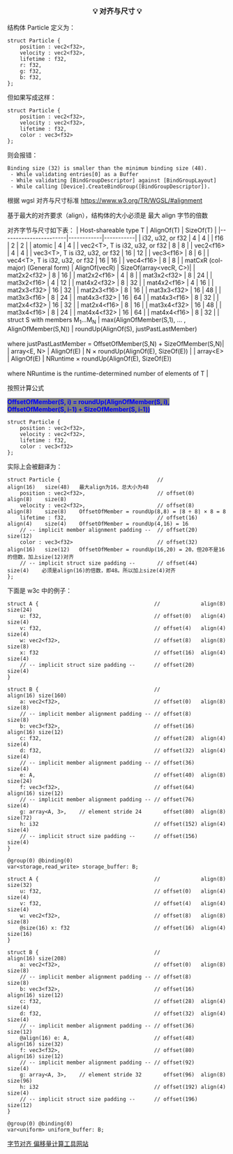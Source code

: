 <h3 align="center">

💡 **对齐与尺寸** 💡

</h3>

结构体 Particle 定义为：

```
struct Particle {
    position : vec2<f32>,
    velocity : vec2<f32>,
    lifetime : f32,
    r: f32,
    g: f32,
    b: f32,
};
```

但如果写成这样：

```
struct Particle {
    position : vec2<f32>,
    velocity : vec2<f32>,
    lifetime : f32,
    color : vec3<f32>
};
```

则会报错：

```
Binding size (32) is smaller than the minimum binding size (48).
 - While validating entries[0] as a Buffer
 - While validating [BindGroupDescriptor] against [BindGroupLayout]
 - While calling [Device].CreateBindGroup([BindGroupDescriptor]).
```

根据 wgsl 对齐与尺寸标准 https://www.w3.org/TR/WGSL/#alignment

基于最大的对齐要求（align），结构体的大小必须是 最大 align 字节的倍数

对齐字节与尺寸如下表：
| Host-shareable type T | AlignOf(T) | SizeOf(T) |
|-----------------------|------------|-----------|
| i32, u32, or f32 | 4 | 4 |
| f16 | 2 | 2 |
| atomic | 4 | 4 |
| vec2&lt;T&gt;, T is i32, u32, or f32 | 8 | 8 |
| vec2&lt;f16&gt; | 4 | 4 |
| vec3&lt;T&gt;, T is i32, u32, or f32 | 16 | 12 |
| vec3&lt;f16&gt; | 8 | 6 |
| vec4&lt;T&gt;, T is i32, u32, or f32 | 16 | 16 |
| vec4&lt;f16&gt; | 8 | 8 |
| matCxR (col-major) (General form) | AlignOf(vecR) | SizeOf(array&lt;vecR, C&gt;)|
| mat2x2&lt;f32&gt; | 8 | 16 |
| mat2x2&lt;f16&gt; | 4 | 8 |
| mat3x2&lt;f32&gt; | 8 | 24 |
| mat3x2&lt;f16&gt; | 4 | 12 |
| mat4x2&lt;f32&gt; | 8 | 32 |
| mat4x2&lt;f16&gt; | 4 | 16 |
| mat2x3&lt;f32&gt; | 16 | 32 |
| mat2x3&lt;f16&gt; | 8 | 16 |
| mat3x3&lt;f32&gt; | 16 | 48 |
| mat3x3&lt;f16&gt; | 8 | 24 |
| mat4x3&lt;f32&gt; | 16 | 64 |
| mat4x3&lt;f16&gt; | 8 | 32 |
| mat2x4&lt;f32&gt; | 16 | 32 |
| mat2x4&lt;f16&gt; | 8 | 16 |
| mat3x4&lt;f32&gt; | 16 | 48 |
| mat3x4&lt;f16&gt; | 8 | 24 |
| mat4x4&lt;f32&gt; | 16 | 64 |
| mat4x4&lt;f16&gt; | 8 | 32 |
| struct S with members M<sub>1</sub>...M<sub>N</sub> | max(AlignOfMember(S,1), ... , AlignOfMember(S,N)) | roundUp(AlignOf(S), justPastLastMember) <br><br>where justPastLastMember = OffsetOfMember(S,N) + SizeOfMember(S,N)|
| array&lt;E, N&gt; | AlignOf(E) | N × roundUp(AlignOf(E), SizeOf(E)) |
| array&lt;E&gt; | AlignOf(E) | NRuntime × roundUp(AlignOf(E), SizeOf(E))<br><br> where NRuntime is the runtime-determined number of elements of T |

按照计算公式

<b><span style="background-color: gray; color:blue">OffsetOfMember(S, i) = roundUp(AlignOfMember(S, i), OffsetOfMember(S, i-1) + SizeOfMember(S, i-1))</span></b>

```
struct Particle {
    position : vec2<f32>,
    velocity : vec2<f32>,
    lifetime : f32,
    color : vec3<f32>
};
```

实际上会被翻译为：

```
struct Particle {                               //              align(16)   size(48)   最大align为16，总大小为48
    position : vec2<f32>,                       // offset(0)    align(8)    size(8)
    velocity : vec2<f32>,                       // offset(8)    align(8)    size(8)    OffsetOfMember = roundUp(8,8) = ⌈8 ÷ 8⌉ × 8 = 8
    lifetime : f32,                             // offset(16)   align(4)    size(4)    OffsetOfMember = roundUp(4,16) = 16
    // -- implicit member alignment padding --  // offset(20)               size(12)
    color : vec3<f32>                           // offset(32)   align(16)   size(12)   OffsetOfMember = roundUp(16,20) = 20，但20不是16的倍数，加上size(12)对齐
    // -- implicit struct size padding --       // offset(44)               size(4)    必须是align(16)的倍数，即48。所以加上size(4)对齐
};
```

下面是 w3c 中的例子：

```
struct A {                                     //             align(8)  size(24)
    u: f32,                                    // offset(0)   align(4)  size(4)
    v: f32,                                    // offset(4)   align(4)  size(4)
    w: vec2<f32>,                              // offset(8)   align(8)  size(8)
    x: f32                                     // offset(16)  align(4)  size(4)
    // -- implicit struct size padding --      // offset(20)            size(4)
}

struct B {                                     //             align(16) size(160)
    a: vec2<f32>,                              // offset(0)   align(8)  size(8)
    // -- implicit member alignment padding -- // offset(8)             size(8)
    b: vec3<f32>,                              // offset(16)  align(16) size(12)
    c: f32,                                    // offset(28)  align(4)  size(4)
    d: f32,                                    // offset(32)  align(4)  size(4)
    // -- implicit member alignment padding -- // offset(36)            size(4)
    e: A,                                      // offset(40)  align(8)  size(24)
    f: vec3<f32>,                              // offset(64)  align(16) size(12)
    // -- implicit member alignment padding -- // offset(76)            size(4)
    g: array<A, 3>,    // element stride 24       offset(80)  align(8)  size(72)
    h: i32                                     // offset(152) align(4)  size(4)
    // -- implicit struct size padding --      // offset(156)           size(4)
}

@group(0) @binding(0)
var<storage,read_write> storage_buffer: B;
```

```
struct A {                                     //             align(8)  size(32)
    u: f32,                                    // offset(0)   align(4)  size(4)
    v: f32,                                    // offset(4)   align(4)  size(4)
    w: vec2<f32>,                              // offset(8)   align(8)  size(8)
    @size(16) x: f32                           // offset(16)  align(4)  size(16)
}

struct B {                                     //             align(16) size(208)
    a: vec2<f32>,                              // offset(0)   align(8)  size(8)
    // -- implicit member alignment padding -- // offset(8)             size(8)
    b: vec3<f32>,                              // offset(16)  align(16) size(12)
    c: f32,                                    // offset(28)  align(4)  size(4)
    d: f32,                                    // offset(32)  align(4)  size(4)
    // -- implicit member alignment padding -- // offset(36)            size(12)
    @align(16) e: A,                           // offset(48)  align(16) size(32)
    f: vec3<f32>,                              // offset(80)  align(16) size(12)
    // -- implicit member alignment padding -- // offset(92)            size(4)
    g: array<A, 3>,    // element stride 32       offset(96)  align(8)  size(96)
    h: i32                                     // offset(192) align(4)  size(4)
    // -- implicit struct size padding --      // offset(196)           size(12)
}

@group(0) @binding(0)
var<uniform> uniform_buffer: B;
```


[字节对齐 偏移量计算工具网站](https://webgpufundamentals.org/webgpu/lessons/resources/wgsl-offset-computer.html)